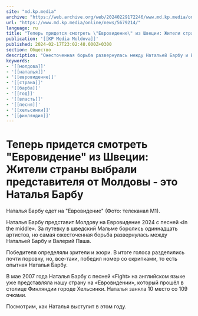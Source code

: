 ```yaml
---
site: "md.kp.media"
archive: "https://web.archive.org/web/20240229172246/www.md.kp.media/online/news/5679214/"
url: "https://www.md.kp.media/online/news/5679214/"
language: ru
title: "Теперь придется смотреть \"Евровидение\" из Швеции: Жители страны выбрали представителя от Молдовы - это Наталья Барбу"
publication: '[[KP Media Moldova]]'
published: 2024-02-17T23:02:48.000Z+0300
section: Общество
description: "Ожесточенная борьба развернулась между Натальей Барбу и Валерией Паша"
keywords:
- '[[молдова]]'
- '[[наталья]]'
- '[[евровидение]]'
- '[[страна]]'
- '[[барба]]'
- '[[год]]'
- '[[власть]]'
- '[[песня]]'
- '[[хельсинки]]'
- '[[финляндия]]'
---
```


# Теперь придется смотреть "Евровидение" из Швеции: Жители страны выбрали представителя от Молдовы - это Наталья Барбу

Наталья Барбу едет на "Евровидение" (Фото: телеканал М1).

Наталья Барбу представит Молдову на Евровидение 2024 с песней «In the middle». За путевку в шведский Мальме боролись одиннадцать артистов, но самая ожесточенная борьба развернулась между Натальей Барбу и Валерий Паша.

Победителя определяли зрители и жюри. В итоге голоса разделились почти поровну, но, все-таки, победил номер со скрипками, то есть опытная Наталья Барбу.

В мае 2007 года Наталья Барбу с песней «Fight» на английском языке уже представляла нашу страну на «Евровидении», который прошёл в столице Финляндии городе Хельсинки. Наталья заняла 10 место со 109 очками.

Посмотрим, как Наталья выступит в этом году.